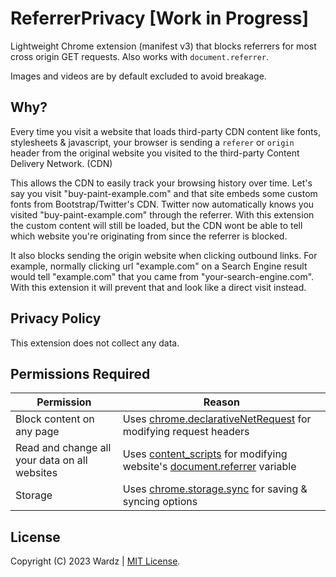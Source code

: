 # ReferrerPrivacy [Work in Progress]

Lightweight Chrome extension (manifest v3) that blocks referrers for most cross origin GET requests.
Also works with `document.referrer`.  

Images and videos are by default excluded to avoid breakage.

## Why?

Every time you visit a website that loads third-party CDN content like fonts, stylesheets & javascript, your browser is sending a `referer` or `origin` header from the original website you visited to the third-party Content Delivery Network. (CDN)

This allows the CDN to easily track your browsing history over time. Let's say you visit "buy-paint-example.com" and that site embeds some custom fonts from Bootstrap/Twitter's CDN. Twitter now automatically knows you visited "buy-paint-example.com" through the referrer. With this extension the custom content will still be loaded, but the CDN wont be able to tell which website you're originating from since the referrer is blocked.

It also blocks sending the origin website when clicking outbound links. For example, normally clicking url "example.com" on a Search Engine result would tell "example.com" that you came from "your-search-engine.com". With this extension it will prevent that and look like a direct visit instead.

## Privacy Policy

This extension does not collect any data.

## Permissions Required

| Permission | Reason |
| --- | --- |
| Block content on any page | Uses [chrome.declarativeNetRequest](https://developer.chrome.com/docs/extensions/reference/declarativeNetRequest/) for modifying request headers |
| Read and change all your data on all websites | Uses [content_scripts](https://developer.chrome.com/docs/extensions/mv3/content_scripts/) for modifying website's [document.referrer](https://developer.mozilla.org/en-US/docs/Web/API/Document/referrer) variable |
| Storage | Uses [chrome.storage.sync](https://developer.chrome.com/docs/extensions/reference/storage/) for saving & syncing options |

## License

Copyright (C) 2023 Wardz | [MIT License](https://opensource.org/licenses/mit-license.php).
